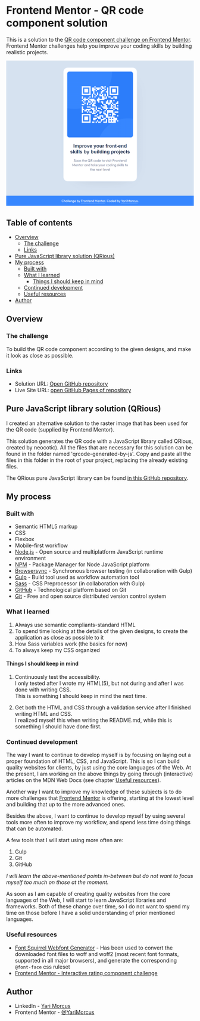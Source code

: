 # Frontend Mentor - QR code component solution

This is a solution to the [QR code component challenge on Frontend Mentor](https://www.frontendmentor.io/challenges/qr-code-component-iux_sIO_H). Frontend Mentor challenges help you improve your coding skills by building realistic projects. 

![](screenshot.png)

## Table of contents

- [Overview](#overview)
  - [The challenge](#the-challenge)
  - [Links](#links)
- [Pure JavaScript library solution (QRious)](#pure-javascript-library-solution-qrious)
- [My process](#my-process)
  - [Built with](#built-with)
  - [What I learned](#what-i-learned)
    - [Things I should keep in mind](#things-i-should-keep-in-mind)
  - [Continued development](#continued-development)
  - [Useful resources](#useful-resources)
- [Author](#author)

## Overview

### The challenge

To build the QR code component according to the given designs, and make it look as close as possible.

### Links

- Solution URL: [Open GitHub repository](https://github.com/YariMorcus/qr-code-component)
- Live Site URL: [open GitHub Pages of repository](https://yarimorcus.github.io/qr-code-component)

## Pure JavaScript library solution (QRious)

I created an alternative solution to the raster image that has been used for the QR code (supplied by Frontend Mentor).

This solution generates the QR code with a JavaScript library called QRious, created by neocotic). All the files that are necessary for this solution can be found in the folder named 'qrcode-generated-by-js'.
Copy and paste all the files in this folder in the root of your project, replacing the already existing files.

The QRious pure JavaScript library can be found [in this GitHub repository](https://github.com/neocotic/qrious).
## My process

### Built with

- Semantic HTML5 markup
- CSS
- Flexbox
- Mobile-first workflow
- [Node.js](https://nextjs.org/) - Open source and multiplatform JavaScript runtime environment
- [NPM](https://www.npmjs.com/) - Package Manager for Node JavaScript platform
- [Browsersync](https://browsersync.io) - Synchronous browser testing (in collaboration with Gulp)
- [Gulp](https://gulpjs.com) - Build tool used as workflow automation tool
- [Sass](https://sass-lang.com/) - CSS Preprocessor (in collaboration with Gulp)
- [GitHub](https://github.com/YariMorcus/interactive-rating-component) - Technological platform based on Git
- [Git](https://git-scm.com/) - Free and open source distributed version control system

### What I learned

1. Always use semantic compliants-standard HTML
2. To spend time looking at the details of the given designs, to create the application as close as possible to it
3. How Sass variables work (the basics for now)
4. To always keep my CSS organized

#### Things I should keep in mind

1. Continuously test the accessibility.  
    I only tested after I wrote my HTML(5), but not during and after I was done with writing CSS.  
    This is something I should keep in mind the next time.

2. Get both the HTML and CSS through a validation service after I finished writing HTML and CSS.  
    I realized myself this when writing the README.md, while this is something I should have done first.

### Continued development

The way I want to continue to develop myself is by focusing on laying out a proper foundation of HTML, CSS, and JavaScript.
This is so I can build quality websites for clients, by just using the core languages of the Web.
At the present, I am working on the above things by going through (interactive) articles on the MDN Web Docs (see chapter [Useful resources](#useful-resources)).

Another way I want to improve my knowledge of these subjects is to do more challenges that [Frontend Mentor](https://www.frontendmentor.io/challenges) is offering, starting at the lowest level and building that up to the more advanced ones.

Besides the above, I want to continue to develop myself by using several tools more often to improve my workflow, and spend less time doing things that can be automated.  

A few tools that I will start using more often are:
1. Gulp
2. Git
3. GitHub

_I will learn the above-mentioned points in-between but do not want to focus myself too much on those at the moment._

As soon as I am capable of creating quality websites from the core languages of the Web, I will start to learn JavaScript libraries and frameworks. Both of these change over time, so I do not want to spend my time on those before I have a solid understanding of prior mentioned languages.

### Useful resources

- [Font Squirrel Webfont Generator](https://www.fontsquirrel.com/tools/webfont-generator) - Has been used to convert the downloaded font files to woff and woff2 (most recent font formats, supported in all major browsers), and generate the corresponding `@font-face` css ruleset
- [Frontend Mentor - Interactive rating component challenge](https://www.frontendmentor.io/challenges/interactive-rating-component-koxpeBUmI) 

## Author

- LinkedIn - [Yari Morcus](https://www.linkedin.com/in/yarimorcus/)
- Frontend Mentor - [@YariMorcus](https://www.frontendmentor.io/profile/YariMorcus)